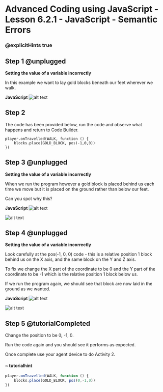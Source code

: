 # Advanced Coding using JavaScript - Lesson 6.2.1 - JavaScript - Semantic Errors

### @explicitHints true

## Step 1 @unplugged
**Setting the value of a variable incorrectly**

In this example we want to lay gold blocks beneath our feet wherever we walk.

**JavaScript**
![alt text](https://advancedjsv3.codingcredentials.com/Lesson6/6.2/images/8.jpg?raw=true "JavaScript")

## Step 2
The code has been provided below, run the code and observe what happens and return to Code Builder.
```template
player.onTravelled(WALK, function () {
    blocks.place(GOLD_BLOCK, pos(-1,0,0))
})

```
## Step 3 @unplugged
**Setting the value of a variable incorrectly**

When we run the program however a gold block is placed behind us each time we move but it is placed on the ground rather than below our feet.

Can you spot why this?

**JavaScript**
![alt text](https://advancedjsv3.codingcredentials.com/Lesson6/6.2/images/8.jpg?raw=true "JavaScript")


![alt text](https://advancedjsv3.codingcredentials.com/Lesson6/6.2/images/7.jpg?raw=true "error")

## Step 4 @unplugged
**Setting the value of a variable incorrectly**

Look carefully at the pos(-1, 0, 0) code - this is a relative position 1 block behind us on the X axis, and the same block on the Y and Z axis.

To fix we change the X part of the coordinate to be 0 and the Y part of the coordinate to be -1 which is the relative position 1 block below us.

If we run the program again, we should see that block are now laid in the ground as we wanted.

**JavaScript**
![alt text](https://advancedjsv3.codingcredentials.com/Lesson6/6.2/images/10.jpg?raw=true "Python")


![alt text](https://advancedjsv3.codingcredentials.com/Lesson6/6.2/images/9.jpg?raw=true "error")

## Step 5 @tutorialCompleted
Change the position to be 0, -1, 0.

Run the code again and you should see it performs as expected.

Once complete use your agent device to do Activity 2. 

#### ~ tutorialhint
```javascript
player.onTravelled(WALK, function () {
    blocks.place(GOLD_BLOCK, pos(0,-1,0))
})
```
